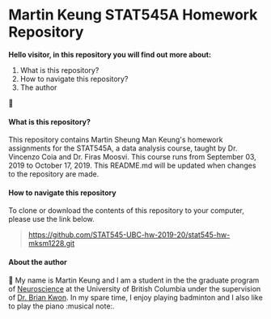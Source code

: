 # **Martin Keung STAT545A Homework Repository**
**Hello visitor, in this repository you will find out more about:**

1.  What is this repository?
2.  How to navigate this repository?
3.  The author 

:boy:

#### **What is this repository?**
This repository contains Martin Sheung Man Keung's homework assignments for the STAT545A, a data analysis course, taught by Dr. Vincenzo Coia and Dr. Firas Moosvi. This course runs from September 03, 2019 to October 17, 2019. This README.md will be updated when changes to the repository are made. 

#### **How to navigate this repository**
To clone or download the contents of this repository to your computer, please use the link below. 

> https://github.com/STAT545-UBC-hw-2019-20/stat545-hw-mksm1228.git

#### **About the author** 
:boy:
My name is Martin Keung and I am a student in the the graduate program of [Neuroscience](https://neuroscience.centreforbrainhealth.ca/) at the University of British Columbia under the supervision of [Dr. Brian Kwon](https://icord.org/researchers/dr-brian-kwon/). In my spare time, I enjoy playing badminton and I also like to play the piano :musical note:. 
